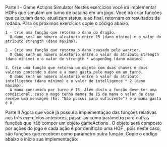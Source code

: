 Parte I - Game Actions Simulator
  Nestes exercícios você irá implementar HOFs que simulam um turno de batalha em um jogo. Você irá criar funções que calculam dano, atualizam status, e ao final, retornam os resultados da rodada.
  Para os próximos exercícios copie o código abaixo.

    1 - Crie uma função que retorna o dano do dragão.
      O dano será um número aleatório entre 15 (dano mínimo) e o valor do atributo strength (dano máximo).

    2 - Crie uma função que retorna o dano causado pelo warrior.
      O dano será um número aleatório entre o valor do atributo strength (dano mínimo) e o valor de strength * weaponDmg (dano máximo).
    
    3. Crie uma função que retorna um objeto com duas chaves e dois valores contendo o dano e a mana gasta pelo mago em um turno.
      O dano será um número aleatório entre o valor do atributo intelligence (dano mínimo) e o valor de intelligence * 2 (dano máximo).
      A mana consumida por turno é 15. Além disto a função deve ter uma condicional, caso o mago tenha menos de 15 de mana o valor de dano recebe uma mensagem (Ex: "Não possui mana suficiente") e a mana gasta é 0.

Parte II
Agora que você já possui a implementação das funções relativas aos três exercícios anteriores, passe-as como parâmetro para outras funções que irão compor um objeto gameActions . O objeto será composto por ações do jogo e cada ação é por denifição uma HOF , pois neste caso, são funções que recebem como parâmetro outra função.
Copie o código abaixo e inicie sua implementação:
